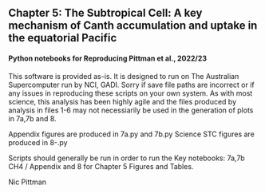 ## Chapter 5: The Subtropical Cell: A key mechanism of Canth accumulation and uptake in the equatorial Pacific
#### Python notebooks for Reproducing Pittman et al., 2022/23 

This software is provided as-is. It is designed to run on The Australian Supercomputer run by NCI, GADI. Sorry if save file paths are incorrect or if any issues in reproducing these scripts on your own system. As with most science, this analysis has been highly agile and the files produced by analysis in files 1-6 may not necessiarily be used in the generation of plots in 7a,7b and 8.

Appendix figures are produced in 7a.py and 7b.py
Science STC figures are produced in 8-.py

Scripts should generally be run in order to run the Key notebooks: 7a,7b CH4 / Appendix and 8 for Chapter 5 Figures and Tables.


Nic Pittman
